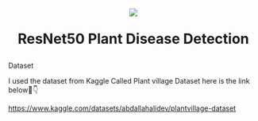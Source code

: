 <h1 align="center">
  
  ![](https://capsule-render.vercel.app/api?type=waving&color=gradient&height=100&section=header)
  
  ResNet50 Plant Disease Detection
</h1>

Dataset

I used the dataset from Kaggle Called Plant village Dataset here is the link below🔗👇

https://www.kaggle.com/datasets/abdallahalidev/plantvillage-dataset

